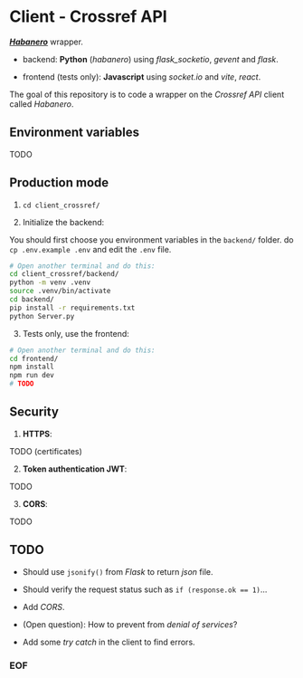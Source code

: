 # Client - Crossref API

[***Habanero***](https://github.com/sckott/habanero/) wrapper.

- backend: **Python** (*habanero*) using *flask_socketio*, *gevent* and *flask*.

- frontend (tests only): **Javascript** using *socket.io* and *vite*, *react*.

The goal of this repository is to code a wrapper on the *Crossref API* client
called *Habanero*.

## Environment variables

TODO

## Production mode

1. ``cd client_crossref/``

2. Initialize the backend:

You should first choose you environment variables in the `backend/` folder.
do ``cp .env.example .env`` and edit the `.env` file.

```bash
# Open another terminal and do this:
cd client_crossref/backend/
python -m venv .venv
source .venv/bin/activate
cd backend/
pip install -r requirements.txt
python Server.py
```

3. Tests only, use the frontend:

```bash
# Open another terminal and do this:
cd frontend/
npm install
npm run dev
# TODO
```

## Security

1. **HTTPS**:

TODO (certificates)

2. **Token authentication JWT**:

TODO

3. **CORS**:

TODO

## TODO

- Should use `jsonify()` from *Flask* to return *json* file.

- Should verify the request status such as ``if (response.ok == 1)``...

- Add *CORS*.

- (Open question): How to prevent from *denial of services*?

- Add some *try catch* in the client to find errors.

### EOF

